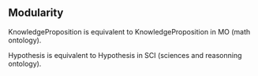 

## Modularity

KnowledgeProposition is equivalent to KnowledgeProposition in MO (math ontology).

Hypothesis is equivalent to Hypothesis in SCI (sciences and reasonning ontology).

